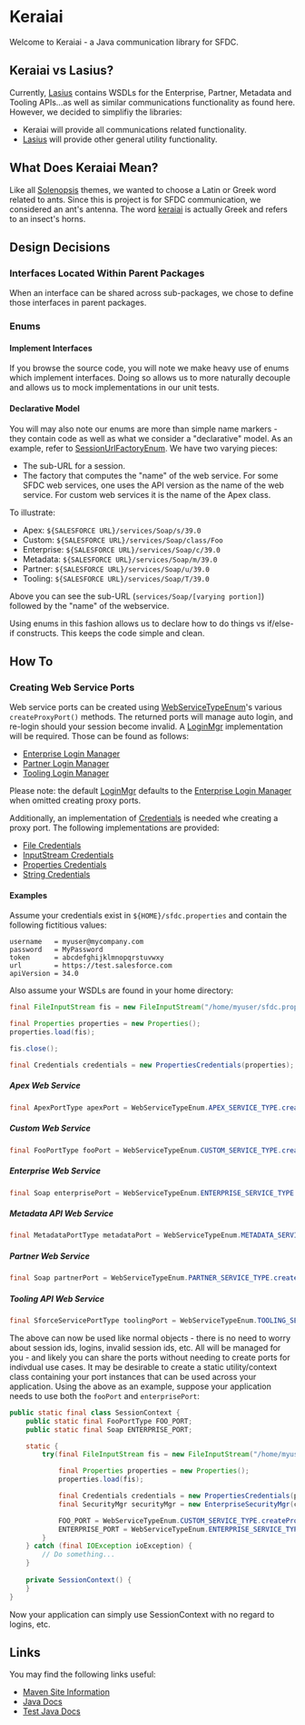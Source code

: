 # Keraiai

Welcome to Keraiai - a Java communication library for SFDC.

## Keraiai vs Lasius?

Currently, [Lasius](https://github.com/solenopsis/Lasius) contains WSDLs for the Enterprise, Partner, Metadata and Tooling APIs...as well as similar communications functionality as found here.  However, we decided to simplifiy the libraries:
* Keraiai will provide all communications related functionality.
* [Lasius](https://github.com/solenopsis/Lasius) will provide other general utility functionality.

## What Does Keraiai Mean?

Like all [Solenopsis](https://github.com/solenopsis) themes, we wanted to choose a Latin or Greek word related to ants.  Since this is project is for SFDC communication, we considered an ant's antenna.  The word [keraiai](http://dictionary.reference.com/browse/antennae) is actually Greek and refers to an insect's horns.

## Design Decisions

### Interfaces Located Within Parent Packages

When an interface can be shared across sub-packages, we chose to define those interfaces in parent packages.

### Enums

#### Implement Interfaces

If you browse the source code, you will note we make heavy use of enums which implement interfaces.  Doing so allows us to more naturally decouple and allows us to mock implementations in our unit tests.

#### Declarative Model

You will may also note our enums are more than simple name markers - they contain code as well as what we consider a "declarative" model.  As an example, refer to [SessionUrlFactoryEnum](https://github.com/solenopsis/Keraiai/blob/master/src/main/java/org/solenopsis/keraiai/soap/session/SessionUrlFactoryEnum.java).  We have two varying pieces:
* The sub-URL for a session.
* The factory that computes the "name" of the web service.  For some SFDC web services, one uses the API version as the name of the web service.  For custom web services it is the name of the Apex class.

To illustrate:
* Apex: `${SALESFORCE URL}/services/Soap/s/39.0`
* Custom: `${SALESFORCE URL}/services/Soap/class/Foo`
* Enterprise: `${SALESFORCE URL}/services/Soap/c/39.0`
* Metadata: `${SALESFORCE URL}/services/Soap/m/39.0`
* Partner: `${SALESFORCE URL}/services/Soap/u/39.0`
* Tooling: `${SALESFORCE URL}/services/Soap/T/39.0`

Above you can see the sub-URL (`services/Soap/[varying portion]`) followed by the "name" of the webservice.

Using enums in this fashion allows us to declare how to do things vs if/else-if constructs.  This keeps the code simple and clean.

## How To

### Creating Web Service Ports

Web service ports can be created using [WebServiceTypeEnum](https://github.com/solenopsis/Keraiai/blob/master/src/main/java/org/solenopsis/keraiai/soap/port/WebServiceTypeEnum.java)'s various `createProxyPort()` methods.  The returned ports will manage auto login, and re-login should your session become invalid.  A [LoginMgr](https://github.com/solenopsis/Keraiai/blob/master/src/main/java/org/solenopsis/keraiai/soap/login/LoginMgr.java) implementation will be required.  Those can be found as follows:
* [Enterprise Login Manager](https://github.com/solenopsis/Keraiai/blob/master/src/main/java/org/solenopsis/keraiai/soap/login/EnterpriseLoginMgr.java)
* [Partner Login Manager](https://github.com/solenopsis/Keraiai/blob/master/src/main/java/org/solenopsis/keraiai/soap/login/PartnerLoginMgr.java)
* [Tooling Login Manager](https://github.com/solenopsis/Keraiai/blob/master/src/main/java/org/solenopsis/keraiai/soap/login/ToolingLoginMgr.java)

Please note:  the default [LoginMgr](https://github.com/solenopsis/Keraiai/blob/master/src/main/java/org/solenopsis/keraiai/soap/login/LoginMgr.java) defaults to the [Enterprise Login Manager](https://github.com/solenopsis/Keraiai/blob/master/src/main/java/org/solenopsis/keraiai/soap/login/EnterpriseLoginMgr.java) when omitted creating proxy ports.

Additionally, an implementation of [Credentials](https://github.com/solenopsis/Keraiai/blob/master/src/main/java/org/solenopsis/keraiai/Credentials.java) is needed whe creating a proxy port.  The following implementations are provided:
* [File Credentials](https://github.com/solenopsis/Keraiai/blob/master/src/main/java/org/solenopsis/keraiai/credentials/FilePropertiesCredentials.java)
* [InputStream Credentials](https://github.com/solenopsis/Keraiai/blob/master/src/main/java/org/solenopsis/keraiai/credentials/InputStreamCredentials.java)
* [Properties Credentials](https://github.com/solenopsis/Keraiai/blob/master/src/main/java/org/solenopsis/keraiai/credentials/PropertiesCredentials.java)
* [String Credentials](https://github.com/solenopsis/Keraiai/blob/master/src/main/java/org/solenopsis/keraiai/credentials/StringCredentials.java)

#### Examples

Assume your credentials exist in ```${HOME}/sfdc.properties``` and contain the following fictitious values:

```
username   = myuser@mycompany.com
password   = MyPassword
token      = abcdefghijklmnopqrstuvwxy
url        = https://test.salesforce.com
apiVersion = 34.0
```

Also assume your WSDLs are found in your home directory:

```java
final FileInputStream fis = new FileInputStream("/home/myuser/sfdc.properties");

final Properties properties = new Properties();
properties.load(fis);

fis.close();

final Credentials credentials = new PropertiesCredentials(properties);
```

##### Apex Web Service

```java
final ApexPortType apexPort = WebServiceTypeEnum.APEX_SERVICE_TYPE.createProxyPort(credentials, ApexService.class, MyClass.class.getClassLoader().getResource("/home/myuser/apex.wsdl");
```

##### Custom Web Service

```java
final FooPortType fooPort = WebServiceTypeEnum.CUSTOM_SERVICE_TYPE.createProxyPort(credentials, FooService.class, MyClass.class.getClassLoader().getResource("/home/myuser/foo.wsdl");
```

##### Enterprise Web Service

```java
final Soap enterprisePort = WebServiceTypeEnum.ENTERPRISE_SERVICE_TYPE.createProxyPort(credentials, SforceService.class, MyClass.class.getClassLoader().getResource("/home/myuser/enterprise.wsdl");
```

##### Metadata API Web Service

```java
final MetadataPortType metadataPort = WebServiceTypeEnum.METADATA_SERVICE_TYPE.createProxyPort(credentials, MetadataService.class, MyClass.class.getClassLoader().getResource("/home/myuser/metadata.wsdl");
```

##### Partner Web Service

```java
final Soap partnerPort = WebServiceTypeEnum.PARTNER_SERVICE_TYPE.createProxyPort(credentials, SforceService.class, MyClass.class.getClassLoader().getResource("/home/myuser/partner.wsdl");
```

##### Tooling API Web Service

```java
final SforceServicePortType toolingPort = WebServiceTypeEnum.TOOLING_SERVICE_TYPE.createProxyPort(credentials, SforceServiceService.class, MyClass.class.getClassLoader().getResource("/home/myuser/tooling.wsdl");
```

The above can now be used like normal objects - there is no need to worry about session ids, logins, invalid session ids, etc.  All will be managed for you - and likely you can share the ports without needing to create ports for indivdual use cases.  It may be desirable to create a static utility/context class containing your port instances that can be used across your application.  Using the above as an example, suppose your application needs to use both the ```fooPort``` and ```enterprisePort```:

```java
public static final class SessionContext {
    public static final FooPortType FOO_PORT;
    public static final Soap ENTERPRISE_PORT;

    static {
        try(final FileInputStream fis = new FileInputStream("/home/myuser/sfdc.properties")) {

            final Properties properties = new Properties();
            properties.load(fis);

            final Credentials credentials = new PropertiesCredentials(properties);
            final SecurityMgr securityMgr = new EnterpriseSecurityMgr(credentials);

            FOO_PORT = WebServiceTypeEnum.CUSTOM_SERVICE_TYPE.createProxyPort(credentials, FooService.class, MyClass.class.getClassLoader().getResource("/home/myuser/foo.wsdl");
            ENTERPRISE_PORT = WebServiceTypeEnum.ENTERPRISE_SERVICE_TYPE.createProxyPortcredentials, SforceService.class, MyClass.class.getClassLoader().getResource("/home/myuser/enterprise.wsdl");
        }
    } catch (final IOException ioException) {
        // Do something...
    }
    
    private SessionContext() {
    }
}

```

Now your application can simply use SessionContext with no regard to logins, etc.

## Links

You may find the following links useful:
* [Maven Site Information](http://solenopsis.github.io/Keraiai/)
* [Java Docs](http://solenopsis.github.io/Keraiai/apidocs/)
* [Test Java Docs](http://solenopsis.github.io/Keraiai/testapidocs/)